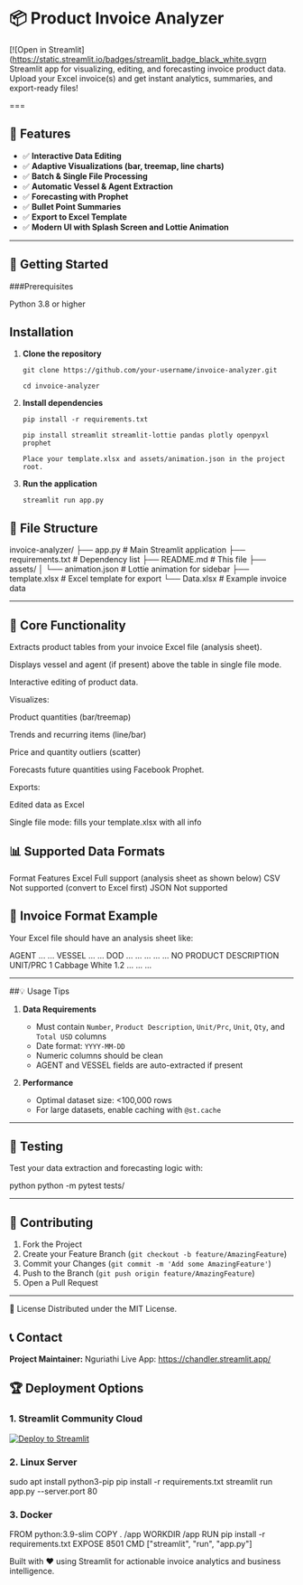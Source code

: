 # 📦 Product Invoice Analyzer
[![Open in Streamlit](https://static.streamlit.io/badges/streamlit_badge_black_white.svgrn Streamlit app for visualizing, editing, and forecasting invoice product data.
Upload your Excel invoice(s) and get instant analytics, summaries, and export-ready files!

===

## 🌟 Features

- ✅ **Interactive Data Editing**
- ✅ **Adaptive Visualizations (bar, treemap, line charts)**
- ✅ **Batch & Single File Processing**
- ✅ **Automatic Vessel & Agent Extraction**
- ✅ **Forecasting with Prophet**
- ✅ **Bullet Point Summaries**
- ✅ **Export to Excel Template**
- ✅ **Modern UI with Splash Screen and Lottie Animation**

---

## 🚀 Getting Started

###Prerequisites

Python 3.8 or higher

## Installation

1. **Clone the repository**
    ```
    git clone https://github.com/your-username/invoice-analyzer.git
    
    cd invoice-analyzer
    ```

2. **Install dependencies**
    ```
    pip install -r requirements.txt
    ```
    ```
    pip install streamlit streamlit-lottie pandas plotly openpyxl prophet
    ```

    ```
    Place your template.xlsx and assets/animation.json in the project root.
    ```

3. **Run the application**
    ```
    streamlit run app.py
    ```

    
## 📂 File Structure


invoice-analyzer/
├── app.py               # Main Streamlit application
├── requirements.txt     # Dependency list
├── README.md            # This file
├── assets/
│   └── animation.json   # Lottie animation for sidebar
├── template.xlsx        # Excel template for export
└── Data.xlsx            # Example invoice data


---

## 🧮 Core Functionality

Extracts product tables from your invoice Excel file (analysis sheet).

Displays vessel and agent (if present) above the table in single file mode.

Interactive editing of product data.

Visualizes:

Product quantities (bar/treemap)

Trends and recurring items (line/bar)

Price and quantity outliers (scatter)

Forecasts future quantities using Facebook Prophet.

Exports:

Edited data as Excel

Single file mode: fills your template.xlsx with all info

    
## 📊 Supported Data Formats

Format	Features
Excel	Full support (analysis sheet as shown below)
CSV	Not supported (convert to Excel first)
JSON	Not supported

## 📝 Invoice Format Example
Your Excel file should have an analysis sheet like:

AGENT	...	...
VESSEL	...	...
DOD	...	...
...	...	...
NO	PRODUCT DESCRIPTION	UNIT/PRC
1	Cabbage White	1.2
...	...	...

---

##💡 Usage Tips

1. **Data Requirements**
    - Must contain `Number`, `Product Description`, `Unit/Prc`, `Unit`, `Qty`, and `Total USD`       columns
    - Date format: `YYYY-MM-DD`
    - Numeric columns should be clean    
    - AGENT and VESSEL fields are auto-extracted if present
    

3. **Performance**
    - Optimal dataset size: <100,000 rows
    - For large datasets, enable caching with `@st.cache`
      
---

## 🧪 Testing
Test your data extraction and forecasting logic with:

python
python -m pytest tests/

---

## 🤝 Contributing

1. Fork the Project
2. Create your Feature Branch (`git checkout -b feature/AmazingFeature`)
3. Commit your Changes (`git commit -m 'Add some AmazingFeature'`)
4. Push to the Branch (`git push origin feature/AmazingFeature`)
5. Open a Pull Request

---

📜 License
Distributed under the MIT License.

## 📞 Contact

**Project Maintainer:** Nguriathi
Live App: https://chandler.streamlit.app/

## 🏆 Deployment Options

### 1. Streamlit Community Cloud

[![Deploy to Streamlit](https://static.streamlit.io/badges/streamlit_badge_black_white.svg)](https://streamlit.io/cloud)

### 2. Linux Server

sudo apt install python3-pip
pip install -r requirements.txt
streamlit run app.py --server.port 80



### 3. Docker

FROM python:3.9-slim
COPY . /app
WORKDIR /app
RUN pip install -r requirements.txt
EXPOSE 8501
CMD ["streamlit", "run", "app.py"]

Built with ❤️ using Streamlit for actionable invoice analytics and business intelligence.
